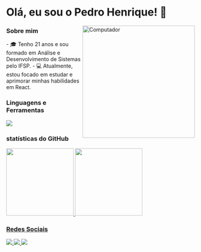 # Olá, eu sou o Pedro Henrique! 👋
<img src="https://images.unsplash.com/photo-1605379399642-870262d3d051?w=500&auto=format&fit=crop&q=60&ixlib=rb-4.0.3&ixid=M3wxMjA3fDB8MHxzZWFyY2h8N3x8ZGV2ZWxvcGVyfGVufDB8fDB8fHww" min-width="300px" max-width="300px" width="300px" align="right" alt="Computador">

<h3> Sobre mim</h3>
- 🎓 Tenho 21 anos e sou formado em Análise e Desenvolvimento de Sistemas pelo IFSP.
- 💻 Atualmente, estou focado em estudar e aprimorar minhas habilidades em React.


<h3>Linguagens e Ferramentas</h3>
 <img src="https://skillicons.dev/icons?i=js,react,html,css,git,github,nodejs" />


<h3>statísticas do GitHub</h3> 
<div>
<a href="https://github.com/pedrogoncalves23">
<img loading="lazy" height="180em" src="https://github-readme-stats.vercel.app/api/top-langs/?username=pedrogoncalves23&layout=compact&langs_count=7&theme=dracula"/>
<img loading="lazy" height="180em" src="https://github-readme-stats.vercel.app/api?username=pedrogoncalves23&show_icons=true&theme=dracula&include_all_commits=true&count_private=true"/>
</div>

 
<h3>Redes Sociais</h3>
<a href="https://www.linkedin.com/in/pedrohgonçalves"> <img src="https://skillicons.dev/icons?i=linkedin" /> <a href="mailto:pedrogoncalves2306@gmail.com"> <img src="https://skillicons.dev/icons?i=gmail" /> 

<img src="https://images.unsplash.com/photo-1604964432806-254d07c11f32?w=300&auto=format&fit=crop&q=60&ixlib=rb4.0.3&ixid=M3wxMjA3fDB8MHxzZWFyY2h8NHx8ZGV2ZWxvcGVyfGVufDB8fDB8fHww"/>

